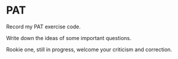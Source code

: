 # PAT

Record my PAT exercise code.

Write down the ideas of some important questions.

Rookie one, still in progress, welcome your criticism and correction.
